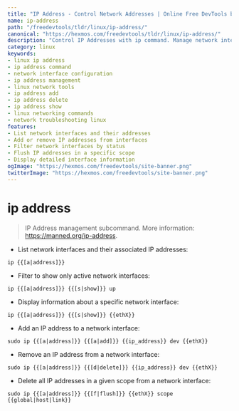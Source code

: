 ```yaml
---
title: "IP Address - Control Network Addresses | Online Free DevTools by Hexmos"
name: ip-address
path: "/freedevtools/tldr/linux/ip-address/"
canonical: "https://hexmos.com/freedevtools/tldr/linux/ip-address/"
description: "Control IP Addresses with ip command. Manage network interfaces, assign IP addresses, and troubleshoot network connectivity with this free Linux tool. Free online tool, no registration required."
category: linux
keywords:
- linux ip address
- ip address command
- network interface configuration
- ip address management
- linux network tools
- ip address add
- ip address delete
- ip address show
- linux networking commands
- network troubleshooting linux
features:
- List network interfaces and their addresses
- Add or remove IP addresses from interfaces
- Filter network interfaces by status
- Flush IP addresses in a specific scope
- Display detailed interface information
ogImage: "https://hexmos.com/freedevtools/site-banner.png"
twitterImage: "https://hexmos.com/freedevtools/site-banner.png"
---
```


# ip address

> IP Address management subcommand.
> More information: <https://manned.org/ip-address>.

- List network interfaces and their associated IP addresses:

`ip {{[a|address]}}`

- Filter to show only active network interfaces:

`ip {{[a|address]}} {{[s|show]}} up`

- Display information about a specific network interface:

`ip {{[a|address]}} {{[s|show]}} {{ethX}}`

- Add an IP address to a network interface:

`sudo ip {{[a|address]}} {{[a|add]}} {{ip_address}} dev {{ethX}}`

- Remove an IP address from a network interface:

`sudo ip {{[a|address]}} {{[d|delete]}} {{ip_address}} dev {{ethX}}`

- Delete all IP addresses in a given scope from a network interface:

`sudo ip {{[a|address]}} {{[f|flush]}} {{ethX}} scope {{global|host|link}}`
